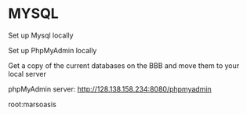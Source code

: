 MYSQL
=====

Set up Mysql locally

Set up PhpMyAdmin locally

Get a copy of the current databases on the BBB and move them to your local server

phpMyAdmin server: http://128.138.158.234:8080/phpmyadmin

root:marsoasis


